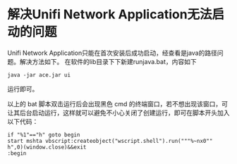 # 解决Unifi Network Application无法启动的问题
Unifi Network Application只能在首次安装后成功启动，经查看是java的路径问题。解决方法如下。
在软件的lib目录下下新建runjava.bat，内容如下
````
java -jar ace.jar ui
````
运行即可。

以上的 bat 脚本双击运行后会出现黑色 cmd 的终端窗口，若不想出现该窗口，可让其后台启动运行，这样就可以避免不小心关闭了创建运行，即可在脚本开头加入以下代码：
````
if "%1"=="h" goto begin
start mshta vbscript:createobject("wscript.shell").run("""%~nx0"" h",0)(window.close)&&exit
:begin
````

